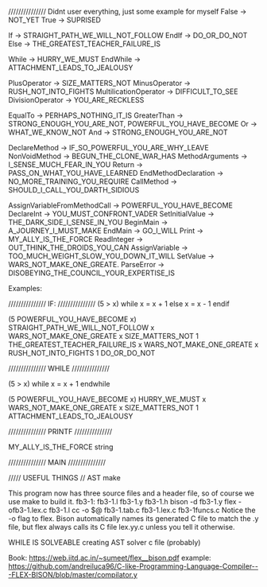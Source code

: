 /////////////// Didnt user everything, just some example for myself
False					-> NOT_YET
True 					-> SUPRISED

If 					    -> STRAIGHT_PATH_WE_WILL_NOT_FOLLOW 
EndIf					-> DO_OR_DO_NOT
Else					-> THE_GREATEST_TEACHER_FAILURE_IS 

While					-> HURRY_WE_MUST 
EndWhile				-> ATTACHMENT_LEADS_TO_JEALOUSY

PlusOperator			-> SIZE_MATTERS_NOT
MinusOperator			-> RUSH_NOT_INTO_FIGHTS
MultilicationOperator	-> DIFFICULT_TO_SEE
DivisionOperator		-> YOU_ARE_RECKLESS

EqualTo					-> PERHAPS_NOTHING_IT_IS
GreaterThan				-> STRONG_ENOUGH_YOU_ARE_NOT, POWERFUL_YOU_HAVE_BECOME
Or					    -> WHAT_WE_KNOW_NOT
And					    -> STRONG_ENOUGH_YOU_ARE_NOT

DeclareMethod			-> IF_SO_POWERFUL_YOU_ARE_WHY_LEAVE
NonVoidMethod			-> BEGUN_THE_CLONE_WAR_HAS
MethodArguments			-> I_SENSE_MUCH_FEAR_IN_YOU
Return					-> PASS_ON_WHAT_YOU_HAVE_LEARNED
EndMethodDeclaration	-> NO_MORE_TRAINING_YOU_REQUIRE
CallMethod				-> SHOULD_I_CALL_YOU_DARTH_SIDIOUS

AssignVariableFromMethodCall 		-> POWERFUL_YOU_HAVE_BECOME
DeclareInt				-> YOU_MUST_CONFRONT_VADER
SetInitialValue			-> THE_DARK_SIDE_I_SENSE_IN_YOU
BeginMain				-> A_JOURNEY_I_MUST_MAKE
EndMain					-> GO_I_WILL
Print					-> MY_ALLY_IS_THE_FORCE
ReadInteger				-> OUT_THINK_THE_DROIDS_YOU_CAN
AssignVariable			-> TOO_MUCH_WEIGHT_SLOW_YOU_DOWN_IT_WILL
SetValue				-> WARS_NOT_MAKE_ONE_GREATE.
ParseError				-> DISOBEYING_THE_COUNCIL_YOUR_EXPERTISE_IS

Examples:

///////////////
IF:
///////////////
(5 > x) while x = x + 1 else x = x - 1 endif

(5 POWERFUL_YOU_HAVE_BECOME x) STRAIGHT_PATH_WE_WILL_NOT_FOLLOW  x WARS_NOT_MAKE_ONE_GREATE x SIZE_MATTERS_NOT 1 THE_GREATEST_TEACHER_FAILURE_IS x WARS_NOT_MAKE_ONE_GREATE x RUSH_NOT_INTO_FIGHTS 1 DO_OR_DO_NOT

///////////////
WHILE
///////////////

(5 > x) while x = x + 1 endwhile

(5 POWERFUL_YOU_HAVE_BECOME x) HURRY_WE_MUST  x WARS_NOT_MAKE_ONE_GREATE x SIZE_MATTERS_NOT 1 ATTACHMENT_LEADS_TO_JEALOUSY
 
///////////////
PRINTF
///////////////

MY_ALLY_IS_THE_FORCE string

///////////////
MAIN
///////////////



///// USEFUL THINGS
// AST make

This program now has three source files and a header file, so of course we use make to
build it.
fb3-1: fb3-1.l fb3-1.y fb3-1.h
 bison -d fb3-1.y
 flex -ofb3-1.lex.c fb3-1.l
 cc -o $@ fb3-1.tab.c fb3-1.lex.c fb3-1funcs.c
Notice the -o flag to flex. Bison automatically names its generated C file to match
the .y file, but flex always calls its C file lex.yy.c unless you tell it otherwise.

WHILE IS SOLVEABLE creating AST solver c file (probably)

Book: https://web.iitd.ac.in/~sumeet/flex__bison.pdf
example: https://github.com/andreiluca96/C-like-Programming-Language-Compiler---FLEX-BISON/blob/master/compilator.y





